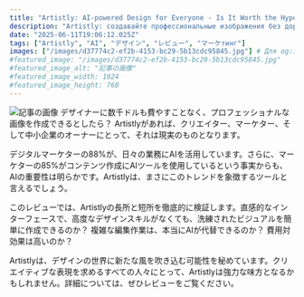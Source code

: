 ```yaml
---
title: "Artistly: AI-powered Design for Everyone - Is It Worth the Hype?"
description: "Artistly: создавайте профессиональные изображения без дорогих дизайнеров! AI-инструмент для креативности, маркетинга и бизнеса. Обзор: простота, эффективность, стоимость. Узнайте, как AI меняет дизайн!"
date: "2025-06-11T19:06:12.025Z"
tags: ["Artistly", "AI", "デザイン", "レビュー", "マーケтинг"]
images: ["/images/d37774c2-ef2b-4153-bc29-5b13cdc95845.jpg"] # Для og:image
#featured_image: "/images/d37774c2-ef2b-4153-bc29-5b13cdc95845.jpg"
#featured_image_alt: "記事の画像"
#featured_image_width: 1024
#featured_image_height: 768
---
```

![記事の画像](/images/d37774c2-ef2b-4153-bc29-5b13cdc95845.jpg)
デザイナーに数千ドルも費やすことなく、プロフェッショナルな画像を作成できるとしたら？ Artistlyがあれば、クリエイター、マーケター、そして中小企業のオーナーにとって、それは現実のものとなります。

デジタルマーケターの88%が、日々の業務にAIを活用しています。さらに、マーケターの85%がコンテンツ作成にAIツールを使用しているという事実からも、AIの重要性は明らかです。Artistlyは、まさにこのトレンドを象徴するツールと言えるでしょう。

このレビューでは、Artistlyの長所と短所を徹底的に検証します。直感的なインターフェースで、高度なデザインスキルがなくても、洗練されたビジュアルを簡単に作成できるのか？ 複雑な編集作業は、本当にAIが代替できるのか？ 費用対効果は高いのか？

Artistlyは、デザインの世界に新たな風を吹き込む可能性を秘めています。クリエイティブな表現を求めるすべての人々にとって、Artistlyは強力な味方となるかもしれません。詳細については、ぜひレビューをご覧ください。
